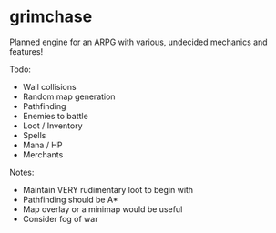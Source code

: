 # grimchase

Planned engine for an ARPG with various, undecided mechanics and features!

Todo:
- Wall collisions
- Random map generation
- Pathfinding
- Enemies to battle
- Loot / Inventory
- Spells
- Mana / HP
- Merchants

Notes:
- Maintain VERY rudimentary loot to begin with
- Pathfinding should be A*
- Map overlay or a minimap would be useful
- Consider fog of war
